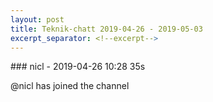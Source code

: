 ```yaml
---
layout: post
title: Teknik-chatt 2019-04-26 - 2019-05-03
excerpt_separator: <!--excerpt-->
---
```

<section class="message" markdown="1">
### nicl - 2019-04-26 10:28 35s

@nicl has joined the channel

<!--excerpt-->
</section>